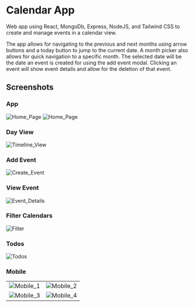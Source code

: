 # Calendar App

Web app using React, MongoDb, Express, NodeJS, and Tailwind CSS to create and manage events in a calendar view.

The app allows for navigating to the previous and next months using arrow buttons and a today button to jump to the current date. A month picker also allows for quick navigation to a specific month. The selected date will be the date an event is created for using the add event modal. Clicking an event will show event details and allow for the deletion of that event.

## Screenshots

### App

![Home_Page](https://github.com/taylorzweigle/CalendarApp/blob/main/img/Calendar_App_Dark.png)
![Home_Page](https://github.com/taylorzweigle/CalendarApp/blob/main/img/Calendar_App_Light.png)

### Day View

![Timeline_View](https://github.com/taylorzweigle/CalendarApp/blob/main/img/Calendar_App_Timeline_Dark.png)

### Add Event

![Create_Event](https://github.com/taylorzweigle/CalendarApp/blob/main/img/Calendar_App_Add_Event_Dark.png)

### View Event

![Event_Details](https://github.com/taylorzweigle/CalendarApp/blob/main/img/Calendar_App_Event_Dark.png)

### Filter Calendars

![Filter](https://github.com/taylorzweigle/CalendarApp/blob/main/img/Calendar_App_Filter_Dark.png)

### Todos

![Todos](https://github.com/taylorzweigle/CalendarApp/blob/main/img/Calendar_App_Todo.png)

### Mobile

|                                                                                                        |                                                                                                        |
| ------------------------------------------------------------------------------------------------------ | ------------------------------------------------------------------------------------------------------ |
| ![Mobile_1](https://github.com/taylorzweigle/CalendarApp/blob/main/img/Calendar_App_Mobile_1_Dark.png) | ![Mobile_2](https://github.com/taylorzweigle/CalendarApp/blob/main/img/Calendar_App_Mobile_2_Dark.png) |
| ![Mobile_3](https://github.com/taylorzweigle/CalendarApp/blob/main/img/Calendar_App_Mobile_3_Dark.png) | ![Mobile_4](https://github.com/taylorzweigle/CalendarApp/blob/main/img/Calendar_App_Todo_Mobile.png)   |
